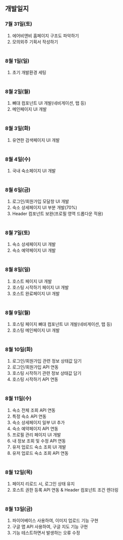 ## 개발일지

### 7월 31일(토)
1. 에어비앤비 홈페이지 구조도 파악하기
2. 모의외주 기획서 작성하기
<br><br>
### 8월 1일(일)
1. 초기 개발환경 세팅
<br><br>
### 8월 2일(월)
1. 뼈대 컴포넌트 UI 개발(네비게이션, 탭 등)
2. 메인페이지 UI 개발
<br><br>
### 8월 3일(화)
1. 유연한 검색페이지 UI 개발
<br><br>
### 8월 4일(수)
1. 국내 숙소페이지 UI 개발
<br><br>
### 8월 6일(금)
1. 로그인/회원가입 모달창 UI 개발
2. 숙소 상세페이지 UI 부분 개발(70%)
3. Header 컴포넌트 보완(프로필 영역 드롭다운 적용)
<br><br>
### 8월 7일(토)
1. 숙소 상세페이지 UI 개발
2. 숙소 예약페이지 UI 개발
<br><br>
### 8월 8일(일)
1. 호스트 페이지 UI 개발
2. 호스팅 시작하기 페이지 UI 개발
3. 호스트 완료페이지 UI 개발
<br><br>
### 8월 9일(월)
1. 호스팅 페이지 뼈대 컴포넌트 UI 개발(네비게이션, 탭 등)
2. 호스팅 메인페이지 UI 개발
<br><br>
### 8월 10일(화)
1. 로그인/회원가입 관련 정보 상태값 담기
2. 로그인/회원가입 API 연동
3. 호스팅 시작하기 관련 정보 상태값 담기
4. 호스팅 시작하기 API 연동
<br><br>
### 8월 11일(수)
1. 숙소 전체 조회 API 연동
2. 특정 숙소 API 연동
3. 숙소 상세페이지 일부 UI 추가
4. 숙소 예약페이지 API 연동
5. 프로필 관리 페이지 UI 개발
6. 내 정보 조회 및 수정 API 연동
7. 유저 업로드 숙소 조회 UI 개발
8. 유저 업로드 숙소 조회 API 연동
<br><br>
### 8월 12일(목)
1. 페이지 리로드 시, 로그인 상태 유지
2. 호스트 권한 등록 API 연동 & Header 컴포넌트 조건 렌더링
<br><br>
### 8월 13일(금)
1. 파이어베이스 사용하여, 이미지 업로드 기능 구현
2. 구글 맵 API 사용하여, 구글 지도 기능 구현
3. 기능 테스트하면서 발생하는 오류 수정
<br><br>

